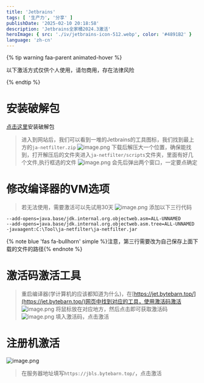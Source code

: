 ```yaml
---
title: 'Jetbrains'
tags: [ '生产力', '分享' ]
publishDate: '2025-02-10 20:18:58'
description: 'Jetbrains全家桶2024.3激活'
heroImage: { src: './iv/jetbrains-icon-512.webp', color: '#4891B2' }
language: 'zh-cn'
---
```


{% tip warning faa-parent animated-hover %}<p class="faa-horizontal">以下激活方式仅供个人使用，请勿商用，存在法律风险</p>{% endtip %}

# 安装破解包

[点击这里](https://jet.bytebarn.top/)安装破解包
> 进入到网站后，我们可以看到一堆的Jetbrains的工具图标，我们找到最上方的`ja-netfilter.zip`
![image.png](https://s2.loli.net/2025/02/10/zAXgtOFbnLiZ63Y.png)
> 下载后解压大一个位置，确保能找到，打开解压后的文件夹进入`ja-netfilter/scripts`文件夹，里面有好几个文件,执行框选的文件
![image.png](https://s2.loli.net/2025/02/10/wZBXiaopfRTYkOy.png)
会先后弹出两个窗口，一定要点确定

# 修改编译器的VM选项
> 若无法使用，需要激活可以先试用30天
![image.png](https://s2.loli.net/2025/02/10/TSyYhOIBzpNHPcu.png)
> 添加以下三行代码
```
--add-opens=java.base/jdk.internal.org.objectweb.asm=ALL-UNNAMED
--add-opens=java.base/jdk.internal.org.objectweb.asm.tree=ALL-UNNAMED
-javaagent:C:\Tool\ja-netfilter\ja-netfilter.jar
```
{% note blue 'fas fa-bullhorn' simple %}注意，第三行需要改为自己保存上面下载的文件的路径{% endnote %}

# 激活码激活工具
> 重启编译器(学计算机的应该都知道为什么)，在[https://jet.bytebarn.top/](https://jet.bytebarn.top/)网页中找到对应的工具，使用激活码激活
![image.png](https://s2.loli.net/2025/02/10/q3HuVGdJkZcS4hr.png)
> 将鼠标放在对应地方，然后点击即可获取激活码
![image.png](https://s2.loli.net/2025/02/10/vuCfUkx5qGmg6et.png)
> 填入激活码，点击激活

# 注册机激活
![image.png](https://s2.loli.net/2025/02/10/pURdKo6tjFJQOWY.png)
> 在服务器地址填写`https://jbls.bytebarn.top/`，点击激活

